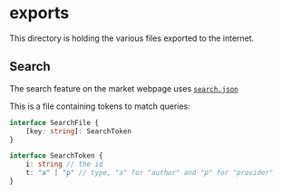 # exports

This directory is holding the various files exported to the internet.

## Search

The search feature on the market webpage uses [`search.json`](search.json)

This is a file containing tokens to match queries:

```typescript
interface SearchFile {
    [key: string]: SearchToken
}

interface SearchToken {
    i: string // the id
    t: "a" | "p" // type, "a" for "author" and "p" for "provider"
}
```

